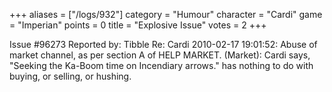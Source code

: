 +++
aliases = ["/logs/932"]
category = "Humour"
character = "Cardi"
game = "Imperian"
points = 0
title = "Explosive Issue"
votes = 2
+++

Issue #96273   Reported by: Tibble    Re: Cardi
2010-02-17 19:01:52: 
Abuse of market channel, as per section A of HELP MARKET. (Market): Cardi says,
"Seeking the Ka-Boom time on Incendiary arrows." has nothing to do with buying,
or selling, or hushing.
